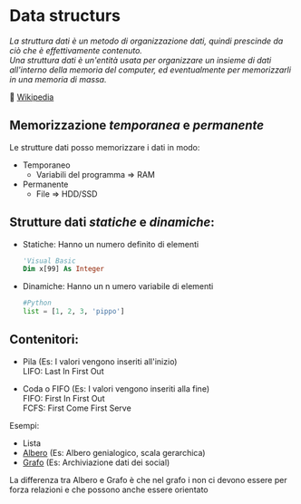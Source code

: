 # Data structurs
*La struttura dati è un metodo di organizzazione dati, quindi prescinde da ciò che è effettivamente contenuto.*<br>
*Una struttura dati è un'entità usata per organizzare un insieme di dati all'interno della memoria del computer, ed eventualmente per memorizzarli in una memoria di massa.*

:link: [Wikipedia](https://it.wikipedia.org/wiki/Struttura_dati)

## Memorizzazione *temporanea* e *permanente*
Le strutture dati posso memorizzare i dati in modo:
- Temporaneo
	- Variabili del programma => RAM
- Permanente
	- File => HDD/SSD


## Strutture dati *statiche* e *dinamiche*:
- Statiche:
	Hanno un numero definito di elementi
	```vb
	'Visual Basic
	Dim x[99] As Integer
	```
	
- Dinamiche:
	Hanno un n umero variabile di elementi
	```py
	#Python
	list = [1, 2, 3, 'pippo']
	```
	
## Contenitori:
- Pila (Es: I valori vengono inseriti all'inizio)<br>
LIFO:  Last In First Out

- Coda o FIFO (Es: I valori vengono inseriti alla fine)<br>
FIFO: First In First Out<br>
FCFS: First Come First Serve
 
Esempi:
- Lista
- [Albero](https://it.wikipedia.org/wiki/Albero_(informatica)) (Es: Albero genialogico, scala gerarchica)
- [Grafo](https://it.wikipedia.org/wiki/Grafo) (Es: Archiviazione dati dei social)
	
La differenza tra Albero e Grafo è che nel grafo i non ci devono essere per forza relazioni e che possono anche essere orientato
